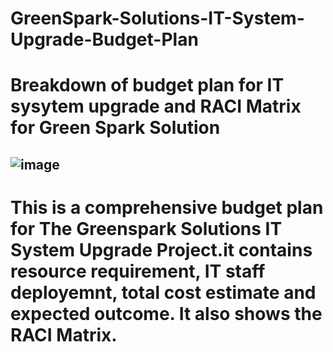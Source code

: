 # GreenSpark-Solutions-IT-System-Upgrade-Budget-Plan
# Breakdown of budget plan for IT sysytem upgrade and RACI Matrix for Green Spark Solution
## ![image](https://github.com/user-attachments/assets/078702fb-07b5-46ab-8d14-ce2de1921658)
# This is a comprehensive budget plan for The Greenspark Solutions IT System Upgrade Project.it contains resource requirement, IT staff deployemnt, total cost estimate and expected outcome. It also shows the RACI Matrix.
